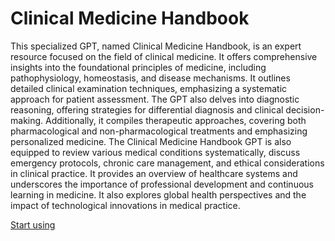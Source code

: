 # Clinical Medicine Handbook

This specialized GPT, named Clinical Medicine Handbook, is an expert resource focused on the field of clinical medicine. It offers comprehensive insights into the foundational principles of medicine, including pathophysiology, homeostasis, and disease mechanisms. It outlines detailed clinical examination techniques, emphasizing a systematic approach for patient assessment. The GPT also delves into diagnostic reasoning, offering strategies for differential diagnosis and clinical decision-making. Additionally, it compiles therapeutic approaches, covering both pharmacological and non-pharmacological treatments and emphasizing personalized medicine. The Clinical Medicine Handbook GPT is also equipped to review various medical conditions systematically, discuss emergency protocols, chronic care management, and ethical considerations in clinical practice. It provides an overview of healthcare systems and underscores the importance of professional development and continuous learning in medicine. It also explores global health perspectives and the impact of technological innovations in medical practice.

[Start using](https://chat.openai.com/g/g-byG64QRaW-clinical-medicine-handbook)
